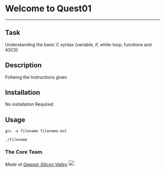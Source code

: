 # Welcome to Quest01
***

## Task
Understanding the basic C syntax (variable, if, while-loop, functions and ASCII)

## Description
Follwing the Instructions given

## Installation
No installation Required

## Usage
```
gcc -o filename filename.ext

./filename
```

### The Core Team


<span><i>Made at <a href='https://qwasar.io'>Qwasar Silicon Valley</a></i></span>
<span><img alt='Qwasar Silicon Valley Logo' src='https://storage.googleapis.com/qwasar-public/qwasar-logo_50x50.png' width='20px'></span>

